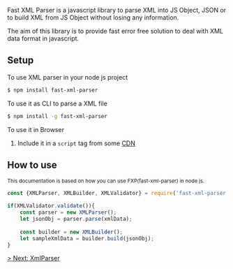 Fast XML Parser is a javascript library to parse XML into JS Object, JSON or to build XML from JS Object without losing any information.

The aim of this library is to provide fast error free solution to deal with XML data format in javascript.

## Setup

To use XML parser in your node js project
```bash
$ npm install fast-xml-parser
```

To use it as CLI to parse a XML file
```bash
$ npm install -g fast-xml-parser
```

To use it in Browser
1. Include it in a `script` tag from some [CDN](https://cdnjs.com/libraries/fast-xml-parser)

## How to use

<small>This documentation is based on how you can use FXP(fast-xml-parser) in node js.</small>

```js
const {XMLParser, XMLBuilder, XMLValidator} = require('fast-xml-parser');

if(XMLValidator.validate()){
    const parser = new XMLParser();
    let jsonObj = parser.parse(xmlData);
    
    const builder = new XMLBuilder();
    let sampleXmlData = builder.build(jsonObj);
}
```

[> Next: XmlParser](./2.XMLparseOptions.md)

